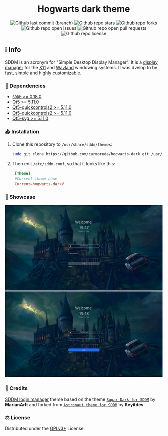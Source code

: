 <!-- SDDM Themes-->

<h1 align="center">
    Hogwarts dark theme
</h1>

<p align="center">

</p>

<div align="center">
    <img alt="Github last commit (branch)" src="https://img.shields.io/github/last-commit/carmoruda/hogwarts-dark/master?color=2ea043&labelColor=202328&label=Last Update%3F&style=for-the-badge">
    <img alt="Github repo stars" src="https://img.shields.io/github/stars/carmoruda/hogwarts-dark?color=db6d28&labelColor=202328&style=for-the-badge">
    <img alt="Github repo forks" src="https://img.shields.io/github/forks/carmoruda/hogwarts-dark?color=388bfd&labelColor=202328&style=for-the-badge">
    <img alt="Github repo open issues" src="https://img.shields.io/github/issues/carmoruda/hogwarts-dark?color=f85149&labelColor=202328&style=for-the-badge">
    <img alt="Github repo open pull requests" src="https://img.shields.io/github/issues-pr/carmoruda/hogwarts-dark?color=a371f7&labelColor=202328&style=for-the-badge">
    <img alt="Github repo license" src="https://img.shields.io/github/license/carmoruda/hogwarts-dark?color=15121C&labelColor=202328&style=for-the-badge">
</div>

## ℹ️ Info

SDDM is an acronym for "Simple Desktop Display Manager". It is a [display manager](https://en.wikipedia.org/wiki/X_display_manager) for the [X11](https://x.org/) and [Wayland](https://wayland.freedesktop.org/) windowing systems. It was dvelop to be fast, simple and highly customizable.

### 🐛 Dependencies

- [`SDDM` >= 0.18.0](https://github.com/sddm/sddm)
- [Qt5 >= 5.11.0](https://doc.qt.io/qt-5/index.html)
- [Qt5-quickcontrols2 >= 5.11.0](https://doc.qt.io/qt-5/qtquickcontrols-index.html)
- [Qt5-quickcontrols2 >= 5.11.0](https://doc.qt.io/qt-5/qtquickcontrols-index.html)
- [Qt5-svg >= 5.11.0]()

### 📥 Installation

1. Clone this repository to `/usr/share/sddm/themes`:

   ```sh
   sudo git clone https://github.com/carmoruda/hogwarts-dark.git /usr/share/sddm/themes/hogwarts-darl
   ```

2. Then edit `/etc/sddm.conf`, so that it looks like this:

   ```conf
    [Theme]
    #Current theme name
    Current=hogwarts-darkV
   ```

### 🌟 Showcase

![Preview 1](./Previews/preview-1.png)
![Preview 2](./Previews/preview-2.png)

### 👥 Credits

[SDDM login manager](https://github.com/sddm/sddm") theme based on the theme [`Sugar Dark for SDDM`](https://github.com/MarianArlt/sddm-sugar-dark) by **MarianArlt** and forked from [`Astronaut theme for SDDM`](https://github.com/Keyitdev/sddm-astronaut-theme) by **Keyitdev**.

### ⚖️ License

Distributed under the [GPLv3+](https://www.gnu.org/licenses/gpl-3.0.html) License.
